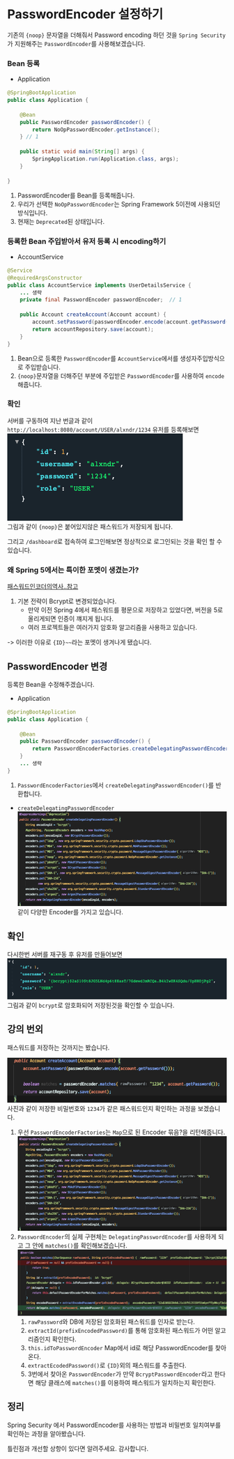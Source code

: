 # PasswordEncoder 설정하기

기존의 `{noop}` 문자열을 더해줘서 Password encoding 하던 것을 `Spring Security`가 지원해주는 
`PasswordEncoder`를 사용해보겠습니다.

### Bean 등록
- Application
```java
@SpringBootApplication
public class Application {

    @Bean
    public PasswordEncoder passwordEncoder() {
        return NoOpPasswordEncoder.getInstance();
    } // 1

    public static void main(String[] args) {
        SpringApplication.run(Application.class, args);
    }

}
```
1. PasswordEncoder를 Bean를 등록해줍니다.
2. 우리가 선택한 `NoOpPasswordEncoder`는 Spring Framework 5이전에 사용되던 방식입니다.
3. 현재는 `Deprecated`된 상태입니다.

### 등록한 Bean 주입받아서 유저 등록 시 encoding하기
- AccountService
```java
@Service
@RequiredArgsConstructor
public class AccountService implements UserDetailsService {
    ... 생략
    private final PasswordEncoder passwordEncoder;  // 1

    public Account createAccount(Account account) {
        account.setPassword(passwordEncoder.encode(account.getPassword())); // 2
        return accountRepository.save(account);
    }
}
```
1.  Bean으로 등록한 `PasswordEncoder`를 `AccountService`에서를 생성자주입방식으로 주입받습니다.
2. `{noop}`문자열을 더해주던 부분에 주입받은 `PasswordEncoder`를 사용하여 `encode`해줍니다.

### 확인
서버를 구동하여 지난 번글과 같이 
`http://localhost:8080/account/USER/alxndr/1234` 유저를 등록해보면
![](./images/password-encoder-user.png)  
그림과 같이 `{noop}`은 붙어있지않은 패스워드가 저장되게 됩니다.   

그리고 `/dashboard`로 접속하여 로그인해보면 정상적으로 로그인되는 것을 확인 할 수 있습니다.   

### 왜 Spring 5에서는 특이한 포멧이 생겼는가?
[패스워드인코더의역사..참고](https://docs.spring.io/spring-security/site/docs/current/reference/html5/#authentication-password-storage-history)
1. 기본 전략이 Bcrypt로 변경되었습니다.
    - 만약 이전 Spring 4에서 패스워드를 평문으로 저장하고 있었다면, 버전을 5로 올리게되면 인증이 꺠지게 됩니다.
    - 여러 프로젝트들은 여러가지 암호화 알고리즘을 사용하고 있습니다.

-> 이러한 이유로 `{ID}~~`라는 포멧이 생겨나게 됐습니다.

## PasswordEncoder 변경
등록한 Bean을 수정해주겠습니다.
- Application
```java
@SpringBootApplication
public class Application {

    @Bean
    public PasswordEncoder passwordEncoder() {
        return PasswordEncoderFactories.createDelegatingPasswordEncoder();  // 1
    }
    ... 생략
}
```
1. `PasswordEncoderFactories`에서 `createDelegatingPasswordEncoder()`를 반환합니다.

- `createDelegatingPasswordEncoder`
![](./images/delegaingEncoder.png)
같이 다양한 Encoder를 가지고 있습니다.

## 확인
다시한번 서버를 재구동 후 유저를 만들어보면
![](./images/bcrypt_user.png)
그림과 같이 `bcrypt`로 암호화되어 저장된것을 확인할 수 있습니다.


## 강의 번외
패스워드를 저장하는 것까지는 봤습니다.

![](./images/matches.png)
사진과 같이 저장한 비밀번호와 `1234`가 같은 패스워드인지 확인하는 과정을 보겠습니다.

1. 우선 `PasswordEncoderFactories`는 `Map`으로 된 Encoder 묶음?을 리턴해줍니다.
![](./images/delegaingEncoder.png)
2. `PasswordEncoder`의 실제 구현체는 `DelegatingPasswordEncoder`를 사용하게 되고 그 안에 `matches()`를 확인해보겠습니다.
![](./images/match_process.png)
    1. `rawPassword`와 DB에 저장된 암호화된 패스워드를 인자로 받는다.   
    2. `extractId(prefixEncodedPassword)`를 통해 암호화된 패스워드가 어떤 알고리즘인지 확인한다.   
    3. `this.idToPasswordEncoder` Map에서 id로 해당 PasswordEncoder를 찾아온다.   
    4. `extractEcodedPassword()`로 `{ID}`외의 패스워드를 추출한다.   
    5. 3번에서 찾아온 `PasswordEncoder`가 만약 `BcryptPasswordEncoder`라고 한다면 해당 클래스에 `matches()`를 이용하여 패스워드가 일치하는지 확인한다.   
    
## 정리
Spring Security 에서 PasswordEncoder를 사용하는 방법과
비밀번호 일치여부를 확인하는 과정을 알아봤습니다.

틀린점과 개선할 상항이 있다면 알려주세요.
감사합니다.
  
    

